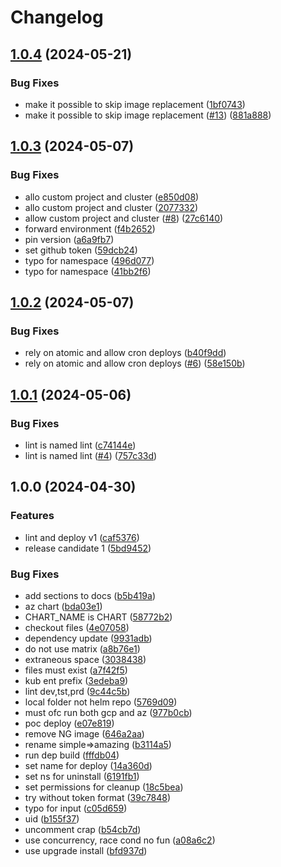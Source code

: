 # Changelog

## [1.0.4](https://github.com/entur/gha-helm/compare/v1.0.3...v1.0.4) (2024-05-21)


### Bug Fixes

* make it possible to skip image replacement ([1bf0743](https://github.com/entur/gha-helm/commit/1bf07433dc0cbac2b53f772ab82ff4b66f5d34c0))
* make it possible to skip image replacement ([#13](https://github.com/entur/gha-helm/issues/13)) ([881a888](https://github.com/entur/gha-helm/commit/881a88815476e63015bf3c34abc86eac763819df))

## [1.0.3](https://github.com/entur/gha-helm/compare/v1.0.2...v1.0.3) (2024-05-07)


### Bug Fixes

* allo custom project and cluster ([e850d08](https://github.com/entur/gha-helm/commit/e850d08859a70448e6cd88fa1c381fa2391b9036))
* allo custom project and cluster ([2077332](https://github.com/entur/gha-helm/commit/207733213325e1e120a3de8ec3ed3e0e23e5c40b))
* allow custom project and cluster ([#8](https://github.com/entur/gha-helm/issues/8)) ([27c6140](https://github.com/entur/gha-helm/commit/27c614017a7d33c8e54e8aa47820263b24cbc368))
* forward environment ([f4b2652](https://github.com/entur/gha-helm/commit/f4b26524a31dd407883c249e024d949dbc34ab41))
* pin version ([a6a9fb7](https://github.com/entur/gha-helm/commit/a6a9fb730626b4296e20f21237ec5354050d841d))
* set github token ([59dcb24](https://github.com/entur/gha-helm/commit/59dcb24366b02209b412b7c5368377438e9edc6e))
* typo for namespace ([496d077](https://github.com/entur/gha-helm/commit/496d07793e780ebf77ace1c6d072e781c7931226))
* typo for namespace ([41bb2f6](https://github.com/entur/gha-helm/commit/41bb2f695fc508d027942f56dac2cb297fd5a40a))

## [1.0.2](https://github.com/entur/gha-helm/compare/v1.0.1...v1.0.2) (2024-05-07)


### Bug Fixes

* rely on atomic and allow cron deploys ([b40f9dd](https://github.com/entur/gha-helm/commit/b40f9dd2b78239a65d64e87f788a705b547c2c19))
* rely on atomic and allow cron deploys ([#6](https://github.com/entur/gha-helm/issues/6)) ([58e150b](https://github.com/entur/gha-helm/commit/58e150b0bfc2cbe7b6f4780c357e053d9022c09a))

## [1.0.1](https://github.com/entur/gha-helm/compare/v1.0.0...v1.0.1) (2024-05-06)


### Bug Fixes

* lint is named lint ([c74144e](https://github.com/entur/gha-helm/commit/c74144e7262f34c84c431772b424cf265b86051a))
* lint is named lint ([#4](https://github.com/entur/gha-helm/issues/4)) ([757c33d](https://github.com/entur/gha-helm/commit/757c33d999ba63d90c72bb15f6545a2b2fd705f5))

## 1.0.0 (2024-04-30)


### Features

* lint and deploy v1 ([caf5376](https://github.com/entur/gha-helm/commit/caf5376e722caaff8715d11041258329ca751be5))
* release candidate 1 ([5bd9452](https://github.com/entur/gha-helm/commit/5bd9452550c83e1cdcbd928ac0a0c53c8557f825))


### Bug Fixes

* add sections to docs ([b5b419a](https://github.com/entur/gha-helm/commit/b5b419aca4c01cb9b9da3851114d78120c274d26))
* az chart ([bda03e1](https://github.com/entur/gha-helm/commit/bda03e18b1cb4c2c78fde323fb27c270b9130e9c))
* CHART_NAME is CHART ([58772b2](https://github.com/entur/gha-helm/commit/58772b20d7e22107b9e17151159a4a06dd9c5b71))
* checkout files ([4e07058](https://github.com/entur/gha-helm/commit/4e0705829417fff7a87921de711f0afec25d9ab1))
* dependency update ([9931adb](https://github.com/entur/gha-helm/commit/9931adb32c420a73852e2fa42d091c4cf742b117))
* do not use matrix ([a8b76e1](https://github.com/entur/gha-helm/commit/a8b76e1d8d3def0461b2b48ae55c69213e97c878))
* extraneous space ([3038438](https://github.com/entur/gha-helm/commit/30384381798dd7cd52df40426e592e026e984f5d))
* files must exist ([a7f42f5](https://github.com/entur/gha-helm/commit/a7f42f5d0328c259e8cc04d8b5ff3f007232592f))
* kub ent prefix ([3edeba9](https://github.com/entur/gha-helm/commit/3edeba92cdf63f7854f70fa9161746d5e575e1e6))
* lint dev,tst,prd ([9c44c5b](https://github.com/entur/gha-helm/commit/9c44c5b34ca06be39b2c84ae14a244a507d19574))
* local folder not helm repo ([5769d09](https://github.com/entur/gha-helm/commit/5769d09a1188dd79e926a2e51391b39599d42f4f))
* must ofc run both gcp and az ([977b0cb](https://github.com/entur/gha-helm/commit/977b0cb299784b53f9defab29893408d8cd68186))
* poc deploy ([e07e819](https://github.com/entur/gha-helm/commit/e07e8193bb2ccf4deef59997f1202b393fb5edbc))
* remove NG image ([646a2aa](https://github.com/entur/gha-helm/commit/646a2aa5f369e27400c578784afccdb1faedb71a))
* rename simple=&gt;amazing ([b3114a5](https://github.com/entur/gha-helm/commit/b3114a59601445208420e4ad3211baf607f2400f))
* run dep build ([fffdb04](https://github.com/entur/gha-helm/commit/fffdb04dac5bfcc920bd174828dddad32eb5b3a0))
* set name for deploy ([14a360d](https://github.com/entur/gha-helm/commit/14a360dae10c8e922671b12e20f29483352badc0))
* set ns for uninstall ([6191fb1](https://github.com/entur/gha-helm/commit/6191fb162bf58c6a9db7c63c5a0256cb9b31147b))
* set permissions for cleanup ([18c5bea](https://github.com/entur/gha-helm/commit/18c5bea4c3d1d95990c2ee34e861e63f9836b291))
* try without token format ([39c7848](https://github.com/entur/gha-helm/commit/39c784856b5a49e91a84dc6da0b00b2c947a05c2))
* typo for input ([c05d659](https://github.com/entur/gha-helm/commit/c05d659cc3bce50096af1a954478a0227a155077))
* uid ([b155f37](https://github.com/entur/gha-helm/commit/b155f379b34fbeb2ac996f3f77caea492ee95d65))
* uncomment crap ([b54cb7d](https://github.com/entur/gha-helm/commit/b54cb7d6fefd460d2486898210d4f898b2b0848e))
* use concurrency, race cond no fun ([a08a6c2](https://github.com/entur/gha-helm/commit/a08a6c20724b4657a30d32868422359e429ec804))
* use upgrade install ([bfd937d](https://github.com/entur/gha-helm/commit/bfd937d2122fbcebce3de7e35c6f3a9ff0cd3a54))
